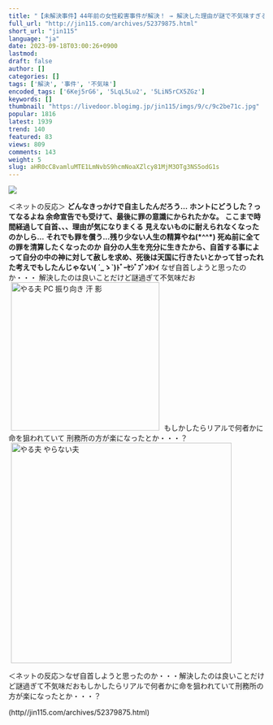 ```yaml
---
title: "【未解決事件】44年前の女性殺害事件が解決！ → 解決した理由が謎で不気味すぎる・・・ "
full_url: "http://jin115.com/archives/52379875.html"
short_url: "jin115"
language: "ja"
date: 2023-09-18T03:00:26+0900
lastmod: 
draft: false
author: []
categories: []
tags: ['解決', '事件', '不気味']
encoded_tags: ['6Kej5rG6', '5LqL5Lu2', '5LiN5rCX5ZGz']
keywords: []
thumbnail: "https://livedoor.blogimg.jp/jin115/imgs/9/c/9c2be71c.jpg"
popular: 1816
latest: 1939
trend: 140
featured: 83
views: 809
comments: 143
weight: 5
slug: aHR0cC8vamluMTE1LmNvbS9hcmNoaXZlcy81MjM3OTg3NS5odG1s
---
```


![](https://livedoor.blogimg.jp/jin115/imgs/9/c/9c2be71c.jpg)

<div><a name='more'></a> ＜ネットの反応＞ <b>どんなきっかけで自主したんだろう...</b> <b>ホントにどうした？ってなるよね 余命宣告でも受けて、最後に罪の意識にかられたかな。</b> <b>ここまで時間経過して自首、、、理由が気になりまくる</b> <b>見えないものに耐えられなくなったのかしら…</b> <b>それでも罪を償う…残り少ない人生の精算やね(*^^*)</b> <b>死ぬ前に全ての罪を清算したくなったのか</b> <b>自分の人生を充分に生きたから、自首する事によって自分の中の神に対して赦しを求め、死後は天国に行きたいとかって甘ったれた考えでもしたんじゃない( ´_ゝ`)ﾄﾞｰｾｼﾞﾌﾞﾝﾎﾝｲ</b> なぜ自首しようと思ったのか・・・ 解決したのは良いことだけど謎過ぎて不気味だお <img src='https//livedoor.blogimg.jp/jin115/imgs/0/a/0a47b4f5.gif' alt='やる夫 PC 振り向き 汗 影' width='292' border='0' hspace='5' class='pict'> もしかしたらリアルで何者かに命を狙われていて 刑務所の方が楽になったとか・・・？ <img src='https//livedoor.blogimg.jp/jin115/imgs/0/b/0b6fe54f.gif' alt='やる夫 やらない夫' width='434' border='0' hspace='5' class='pict'> <p>＜ネットの反応＞なぜ自首しようと思ったのか・・・解決したのは良いことだけど謎過ぎて不気味だおもしかしたらリアルで何者かに命を狙われていて刑務所の方が楽になったとか・・・？</p></div>

(http//jin115.com/archives/52379875.html)
